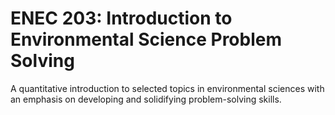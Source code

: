 # ENEC 203: Introduction to Environmental Science Problem Solving

A quantitative introduction to selected topics in environmental sciences with an emphasis on developing and solidifying problem-solving skills.